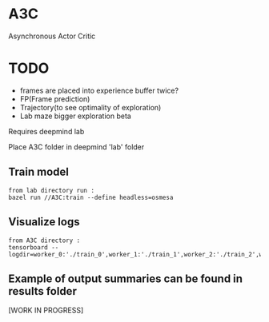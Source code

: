 # A3C
Asynchronous Actor Critic

# TODO
* frames are placed into experience buffer twice?
* FP(Frame prediction)
* Trajectory(to see optimality of exploration)
* Lab maze bigger exploration beta


Requires deepmind lab

Place A3C folder in deepmind 'lab' folder

## Train model
	from lab directory run :
	bazel run //A3C:train --define headless=osmesa
	
## Visualize logs
	from A3C directory :
    tensorboard --logdir=worker_0:'./train_0',worker_1:'./train_1',worker_2:'./train_2',worker_3:'./train_3'


## Example of output summaries can be found in results folder    
    
[WORK IN PROGRESS]
